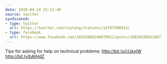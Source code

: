 ```yaml
---
date: 2010-04-24 15:12:40
source: twitter
syndicated:
- type: twitter
  url: https://twitter.com/roytang/statuses/12767506913/
- type: facebook
  url: https://www.facebook.com/10155666240078912/posts/108264209216071
---
```


Tips for asking for help on technical problems: http://bit.ly/cUesjW http://bit.ly/bAtHdZ
